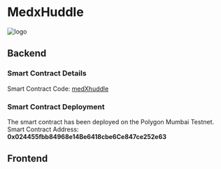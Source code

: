 # MedxHuddle


![logo](https://user-images.githubusercontent.com/84569241/210165892-14d79a8b-f3b3-4950-a1da-09f47d207d77.svg)


## Backend

### Smart Contract Details

Smart Contract Code: [medXhuddle](https://github.com/adiig7/Huddle01-Hack/blob/main/src/contracts/HuddleHack.sol)

### Smart Contract Deployment
The smart contract has been deployed on the Polygon Mumbai Testnet.
Smart Contract Address: <b>0x024455fbb84968e14Be6418cbe6Ce847ce252e63</b>


## Frontend
